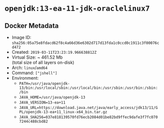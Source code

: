 # `openjdk:13-ea-11-jdk-oraclelinux7`

## Docker Metadata

- Image ID: `sha256:05a75e8fdacd62f8c4a66d36e6302d717d13fda1c0ccd0c1911c3f00076cd472`
- Created: `2019-03-11T23:23:19.966638812Z`
- Virtual Size: ~ 461.52 Mb  
  (total size of all layers on-disk)
- Arch: `linux`/`amd64`
- Command: `["jshell"]`
- Environment:
  - `PATH=/usr/java/openjdk-13/bin:/usr/local/sbin:/usr/local/bin:/usr/sbin:/usr/bin:/sbin:/bin`
  - `JAVA_HOME=/usr/java/openjdk-13`
  - `JAVA_VERSION=13-ea+11`
  - `JAVA_URL=https://download.java.net/java/early_access/jdk13/11/GPL/openjdk-13-ea+11_linux-x64_bin.tar.gz`
  - `JAVA_SHA256=037e818139570fd76ecb2084d01be82bd9ffec9dafe3f7fc0707244c488cbd82`
